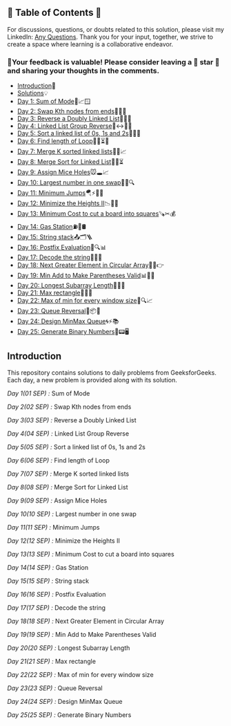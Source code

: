 ## 📜 Table of Contents 📜

For discussions, questions, or doubts related to this solution, please visit my LinkedIn: [Any Questions](https://www.linkedin.com/in/patel-hetkumar-sandipbhai-8b110525a/). Thank you for your input, together, we strive to create a space where learning is a collaborative endeavor.

### 🔮Your feedback is valuable! Please consider leaving a 🌟 star 🌟 and sharing your thoughts in the comments.

- [Introduction](../README.md)📝
- [Solutions]()💡
- [Day 1: Sum of Mode](01(Sep)%20Sum%20of%20Mode.md)🔢📈🪟
- [Day 2: Swap Kth nodes from ends](02(Sep)%20Swap%20Kth%20nodes%20from%20ends.md)🔗🔄🎯
- [Day 3: Reverse a Doubly Linked List](03(Sep)%20Reverse%20a%20Doubly%20Linked%20List.md)🔁🔗🔄
- [Day 4: Linked List Group Reverse](04(Sep)%20Linked%20List%20Group%20Reverse.md)🔗↔️👩‍💻
- [Day 5: Sort a linked list of 0s, 1s and 2s](05(Sep)%20Sort%20a%20linked%20list%20of%200s%2C%201s%20and%202s.md)🔗🎯🚀
- [Day 6: Find length of Loop](06(Sep)%20Find%20length%20of%20Loop.md)🏃‍♂️⏳🧩
- [Day 7: Merge K sorted linked lists](07(Sep)%20Merge%20K%20sorted%20linked%20lists.md)🔗🧵📈
- [Day 8: Merge Sort for Linked List](08(Sep)%20Merge%20Sort%20for%20Linked%20List.md)🔀🔗⏳
- [Day 9: Assign Mice Holes](09(Sep)%20Assign%20Mice%20Holes.md)🐭🕳️📈
- [Day 10: Largest number in one swap](10(Sep)%20Largest%20number%20in%20one%20swap.md)🔢🔄🔍
- [Day 11: Minimum Jumps](11(Sep)%20Minimum%20Jumps.md)🪂⚡🏃‍♂️
- [Day 12: Minimize the Heights II](12(Sep)Minimize%20the%20Heights%20II.md)📉🏰🔧
- [Day 13: Minimum Cost to cut a board into squares](13(Sep)Minimum%20Cost%20to%20cut%20a%20board%20into%20squares.md)🪚✂💰
- [Day 14: Gas Station](14(Sep)%20Gas%20Station.md)⛽🚗🛢️
- [Day 15: String stack](15(Sep)%20String%20stack.md)📤🗂️🪜
- [Day 16: Postfix Evaluation](16(Sep)%20Postfix%20Evaluation.md)🧮🔍📊
- [Day 17: Decode the string](17(Sep)%20Decode%20the%20string.md)📜🔤✨
- [Day 18: Next Greater Element in Circular Array](18(Sep)%20Next%20Greater%20Element%20in%20Circular%20Array.md)🔄🌀👉
- [Day 19: Min Add to Make Parentheses Valid](19(Sep)%20Min%20Add%20to%20Make%20Parentheses%20Valid.md)📊🔧🚀
- [Day 20: Longest Subarray Length](20(Sep)%20Longest%20Subarray%20Length.md)📏🔢➿
- [Day 21: Max rectangle](21(Sep)%20Max%20rectangle.md)🔲📐🔄
- [Day 22: Max of min for every window size](22(Sep)%20Max%20of%20min%20for%20every%20window%20size.md)📏🔍📈
- [Day 23: Queue Reversal](23(Sep)%20Queue%20Reversal.md)🔁📦🔄
- [Day 24: Design MinMax Queue](24(Sep)%20Design%20MinMax%20Queue.md)🌀⚡📚
- [Day 25: Generate Binary Numbers](25(Sep)%20Generate%20Binary%20Numbers.md)🔢📟🖥️

## Introduction

This repository contains solutions to daily problems from GeeksforGeeks. Each day, a new problem is provided along with its solution.

_Day 1(01 SEP) :_ Sum of Mode

_Day 2(02 SEP) :_ Swap Kth nodes from ends

_Day 3(03 SEP) :_ Reverse a Doubly Linked List

_Day 4(04 SEP) :_ Linked List Group Reverse

_Day 5(05 SEP) :_ Sort a linked list of 0s, 1s and 2s

_Day 6(06 SEP) :_ Find length of Loop

_Day 7(07 SEP) :_ Merge K sorted linked lists

_Day 8(08 SEP) :_ Merge Sort for Linked List

_Day 9(09 SEP) :_ Assign Mice Holes

_Day 10(10 SEP) :_ Largest number in one swap

_Day 11(11 SEP) :_ Minimum Jumps

_Day 12(12 SEP) :_ Minimize the Heights II

_Day 13(13 SEP) :_ Minimum Cost to cut a board into squares

_Day 14(14 SEP) :_ Gas Station

_Day 15(15 SEP) :_ String stack

_Day 16(16 SEP) :_ Postfix Evaluation

_Day 17(17 SEP) :_ Decode the string

_Day 18(18 SEP) :_ Next Greater Element in Circular Array

_Day 19(19 SEP) :_ Min Add to Make Parentheses Valid

_Day 20(20 SEP) :_ Longest Subarray Length
 
_Day 21(21 SEP) :_ Max rectangle

_Day 22(22 SEP) :_ Max of min for every window size

_Day 23(23 SEP) :_ Queue Reversal

_Day 24(24 SEP) :_ Design MinMax Queue

_Day 25(25 SEP) :_ Generate Binary Numbers 

<!--_Day 26(26 SEP) :_ 
_Day 27(27 SEP) :_ 
_Day 28(28 SEP) :_ 
_Day 29(29 SEP) :_ 
_Day 30(30 SEP) :_ -->
